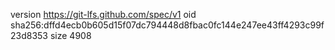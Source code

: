 version https://git-lfs.github.com/spec/v1
oid sha256:dffd4ecb0b605d15f07dc794448d8fbac0fc144e247ee43ff4293c99f23d8353
size 4908
